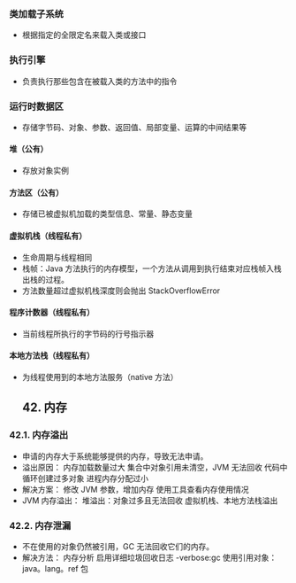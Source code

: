 ### 类加载子系统
- 根据指定的全限定名来载入类或接口
### 执行引擎
- 负责执行那些包含在被载入类的方法中的指令

### 运行时数据区
- 存储字节码、对象、参数、返回值、局部变量、运算的中间结果等
#### 堆（公有）
- 存放对象实例
#### 方法区（公有）
- 存储已被虚拟机加载的类型信息、常量、静态变量
#### 虚拟机栈（线程私有）
- 生命周期与线程相同
- 栈帧：Java 方法执行的内存模型，一个方法从调用到执行结束对应栈帧入栈出栈的过程。
- 方法数量超过虚拟机栈深度则会抛出 StackOverflowError
#### 程序计数器（线程私有）
- 当前线程所执行的字节码的行号指示器
#### 本地方法栈（线程私有）
- 为线程使用到的本地方法服务（native 方法）
  

  ##  42. 内存
###  42.1. 内存溢出
- 申请的内存大于系统能够提供的内存，导致无法申请。
- 溢出原因：
    内存加载数量过大
    集合中对象引用未清空，JVM 无法回收
    代码中循环创建过多对象
    进程内存分配过小
- 解决方案：
    修改 JVM 参数，增加内存
    使用工具查看内存使用情况
- JVM 内存溢出：
    堆溢出：对象过多且无法回收
    虚拟机栈、本地方法栈溢出
###  42.2. 内存泄漏
- 不在使用的对象仍然被引用，GC 无法回收它们的内存。
- 解决方法：
    内存分析
    启用详细垃圾回收日志 -verbose:gc
    使用引用对象：java。lang。ref 包
